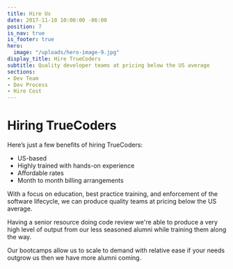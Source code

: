 ```yaml
---
title: Hire Us
date: 2017-11-10 10:00:00 -06:00
position: 7
is_nav: true
is_footer: true
hero:
  image: "/uploads/hero-image-9.jpg"
display_title: Hire TrueCoders
subtitle: Quality developer teams at pricing below the US average
sections:
- Dev Team
- Dev Process
- Hire Cost
---
```


# Hiring TrueCoders

Here’s just a few benefits of hiring TrueCoders:

* US-based
* Highly trained with hands-on experience
* Affordable rates
* Month to month billing arrangements

With a focus on education, best practice training, and enforcement of the software lifecycle,  we can produce quality teams at pricing below the US average.

Having a senior resource doing code review we're able to produce a very high level of output from our less seasoned alumni while training them along the way.

Our bootcamps allow us to scale to demand with relative ease if your needs outgrow us then we have more alumni coming.
